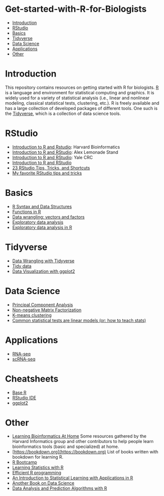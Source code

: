 # Get-started-with-R-for-Biologists

 - [Introduction](https://github.com/danhtruong/Starting-with-R-for-Biologists/#introduction)
 - [RStudio](https://github.com/danhtruong/Starting-with-R-for-Biologists/#rstudio)
 - [Basics](https://github.com/danhtruong/Starting-with-R-for-Biologists/#basics)
 - [Tidyverse](https://github.com/danhtruong/Starting-with-R-for-Biologists/#tidyverse)
 - [Data Science](https://github.com/danhtruong/Starting-with-R-for-Biologists/#data-science)
 - [Applications](https://github.com/danhtruong/Starting-with-R-for-Biologists/#applications)
 - [Other](https://github.com/danhtruong/Starting-with-R-for-Biologists/#other)

# Introduction 

This repository contains resources on getting started with R for biologists. [R](https://www.r-project.org) is a language and environment for statistical computing and graphics. It is widely used for a variety of statistical analysis (i.e., linear and nonlinear modeling, classical statistical tests, clustering, etc.). R is freely available and has a large collection of developed packages of different tools. One such is the [Tidyverse](https://www.tidyverse.org), which is a collection of data science tools. 

# RStudio

 - [Introduction to R and Rstudio](https://hbctraining.github.io/Training-modules/IntroR/lessons/01_Intro-to-R.html): Harvard Bioinformatics
 - [Introduction to R and RStudio](https://htmlpreview.github.io/?https://github.com/AlexsLemonade/training-modules/blob/master/intro-to-R-tidyverse/01-intro_to_base_R.nb.html): Alex Lemonade Stand
 - [Introduction to R and RStudio](https://docs.ycrc.yale.edu/r-novice-gapminder/01-rstudio-intro/index.html): Yale CRC
 - [Introduction to R and RStudio](https://danhdtruong.com/Introduction-to-R-and-RStudio/) 
 - [23 RStudio Tips, Tricks, and Shortcuts](https://www.dataquest.io/blog/rstudio-tips-tricks-shortcuts/)
 - [My favorite RStudio tips and tricks](https://datacornering.com/my-favorite-rstudio-tips-and-tricks/)

# Basics

 - [R Syntax and Data Structures](https://hbctraining.github.io/Training-modules/IntroR/lessons/02_syntax_and_data_structures.html)
 - [Functions in R](https://hbctraining.github.io/Training-modules/IntroR/lessons/03_functions-and-arguments.html)
 - [Data wrangling: vectors and factors](https://hbctraining.github.io/Training-modules/IntroR/lessons/04_data-wrangling.html)
 - [Exploratory data analysis](https://biodatascience.github.io/compbio/eda/EDA.html)
 - [Exploratory data analysis in R](https://danhdtruong.com/Exploratory-Data-Analysis-in-R/) 

# Tidyverse

 - [Data Wrangling with Tidyverse](https://hbctraining.github.io/Intro-to-R-flipped/lessons/15_tidyverse.html)
 - [Tidy data](https://r4ds.had.co.nz/tidy-data.html)
 - [Data Visualization with ggplot2](https://github.com/hbctraining/Training-modules/blob/master/Tidyverse_ggplot2/lessons/03_ggplot2.md)

# Data Science

 - [Principal Component Analysis](https://danhdtruong.com/PCA/)
 - [Non-negative Matrix Factorization](https://danhdtruong.com/Non-negative-Matrix-Factorization/)
 - [K-means clustering](https://danhdtruong.com/K-means-from-scratch-in-R/)
 - [Common statistical tests are linear models (or: how to teach stats)](https://lindeloev.github.io/tests-as-linear/)

# Applications

 - [RNA-seq](https://bioinformatics-core-shared-training.github.io/RNAseq-R/)
 - [scRNA-seq](https://github.com/seandavi/awesome-single-cell)

# Cheatsheets
 - [Base R](https://iqss.github.io/dss-workshops/R/Rintro/base-r-cheat-sheet.pdf)
 - [RStudio IDE]()
 - [ggplot2]()
 
# Other

 - [Learning Bioinformatics At Home](https://github.com/harvardinformatics/learning-bioinformatics-at-home) Some resources gathered by the Harvard Informatics group and other contributors to help people learn bioinformatics tools (basic and specialized) at home.
 - [https://bookdown.org](https://bookdown.org) List of books written with bookdown for learning R.
 - [R Bootcamp](https://r-bootcamp.netlify.app)
 - [Learning Statistics with R](https://learningstatisticswithr.com)
 - [Efficient R programming](https://bookdown.org/csgillespie/efficientR/)
 - [An Introduction to Statistical Learning with Applications in R](http://faculty.marshall.usc.edu/gareth-james/ISL/)
 - [Another Book on Data Science](https://www.anotherbookondatascience.com)
 - [Data Analysis and Prediction Algorithms with R](https://rafalab.github.io/dsbook/)

